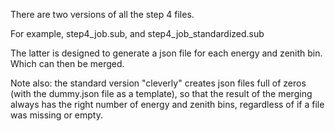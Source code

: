 There are two versions of all the step 4 files.

For example, step4_job.sub, and step4_job_standardized.sub

The latter is designed to generate a json file for each energy and zenith bin.
Which can then be merged.

Note also: the standard version "cleverly" creates json files full of zeros 
(with the dummy.json file as a template), so that the result of the merging
always has the right number of energy and zenith bins, regardless of
if a file was missing or empty.



